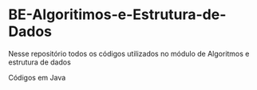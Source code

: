 # BE-Algoritimos-e-Estrutura-de-Dados
Nesse repositório todos os códigos utilizados no módulo de Algoritmos e estrutura de dados

Códigos em Java
